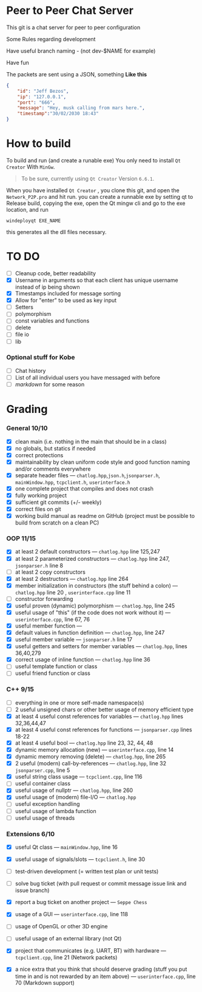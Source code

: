 # Peer to Peer Chat Server

This git is a chat server for peer to peer configuration

Some Rules regarding development 

Have useful branch naming - (not dev-$NAME for example) 

Have fun

The packets are sent using a JSON, something **Like this** 

```json
{
    "id": "Jeff Bezos",
    "ip": "127.0.0.1",
    "port": "666",
    "message": "Hey, musk calling from mars here.",
    "timestamp":"30/02/2030 18:43"
}
```


# How to build
To build and run (and create a runable exe) You only need to install `Qt Creator` With `MinGw`.

> To be sure, currently using  `Qt Creator` Version `6.6.1`.

When you have installed `Qt Creator` , you clone this git, and open the `Network_P2P.pro` and hit run.
you can create a runnable exe by setting qt to Release build, copying the exe, open the Qt mingw cli and go to the exe location, and run 

`windeployqt EXE_NAME`

this generates all the dll files necessary.




# TO DO 
- [ ] Cleanup code, better readability
- [x] Username in arguments so that each client has unique username instead of ip being shown
- [x] Timestamps included for message sorting
- [x] Allow for "enter" to be used as key input
- [ ] Setters
- [ ] polymorphism
- [ ] const variables and functions
- [ ] delete
- [ ] file io
- [ ] lib

### Optional stuff for Kobe
- [ ] Chat history
- [ ] List of all individual users you have messaged with before
- [ ] *markdown* for some reason

# Grading

### General 10/10

- [x] clean main (i.e. nothing in the main that should be in a class) 
- [x] no globals, but statics if needed 
- [x] correct protections 
- [x] maintainability by clean uniform code style and good function naming and/or comments everywhere 
- [x] separate header files — `chatlog.hpp`,`json.h`,`jsonparser.h`, `mainWindow.hpp`, `tcpclient.h`, `userinterface.h`
- [x] one complete project that compiles and does not crash 
- [x] fully working project 
- [x] sufficient git commits (+/- weekly) 
- [x] correct files on git 
- [x] working build manual as readme on GitHub (project must be possible to build from scratch on a clean PC) 

### OOP 11/15

- [x] at least 2 default constructors — `chatlog.hpp` line 125,247
- [x] at least 2 parameterized constructors —  `chatlog.hpp` line 247, `jsonparser.h` line 8
- [ ] at least 2 copy constructors
- [x] at least 2 destructors — `chatlog.hpp` line 264
- [x] member initialization in constructors (the stuff behind a colon) — `chatlog.hpp` line 20 , `userinterface.cpp` line 11
- [ ] constructor forwarding
- [x] useful proven (dynamic) polymorphism — `chatlog.hpp`, line 245
- [x] useful usage of "this" (if the code does not work without it) — `userinterface.cpp`, line 67, 76
- [x] useful member function — 
- [x] default values in function definition — `chatlog.hpp`, line 247 
- [x] useful member variable — `jsonparser.h` line 17
- [x] useful getters and setters for member variables — `chatlog.hpp`, lines 36,40,279
- [x] correct usage of inline function — `chatlog.hpp` line 36
- [ ] useful template function or class
- [ ] useful friend function or class

### C++ 9/15

- [ ] everything in one or more self-made namespace(s)
- [ ] 2 useful unsigned chars or other better usage of memory efficient type
- [x] at least 4 useful const references for variables — `chatlog.hpp` lines 32,36,44,47
- [x] at least 4 useful const references for functions — `jsonparser.cpp` lines 18-22 
- [x] at least 4 useful bool — `chatlog.hpp` line 23, 32, 44, 48
- [x] dynamic memory allocation (new) — `userinterface.cpp`, line 14
- [x] dynamic memory removing (delete) — `chatlog.hpp`, line 265
- [x] 2 useful (modern) call-by-references — `chatlog.hpp`, line 32 `jsonparser.cpp`, line 5
- [x] useful string class usage — `tcpclient.cpp`, line 116
- [ ] useful container class
- [x] useful usage of nullptr — `chatlog.hpp`, line 260
- [x] useful usage of (modern) file-I/O — `chatlog.hpp`
- [ ] useful exception handling
- [ ] useful usage of lambda function
- [ ] useful usage of threads

### Extensions 6/10

- [x] useful Qt class — `mainWindow.hpp`, line 16
- [x] useful usage of signals/slots — `tcpclient.h`, line 30
- [ ] test-driven development (= written test plan or unit tests)
- [ ] solve bug ticket (with pull request or commit message issue link and issue branch) 
- [x] report a bug ticket on another project — `Seppe Chess`
- [x] usage of a GUI — `userinterface.cpp`, line 118
- [ ] usage of OpenGL or other 3D engine
- [ ] useful usage of an external library (not Qt)
- [x] project that communicates (e.g. UART, BT) with hardware — `tcpclient.cpp`, line 21 (Network packets)
- [x] a nice extra that you think that should deserve grading (stuff you put time in and is not rewarded by an item above) — `userinterface.cpp`, line 70 (Markdown support)



